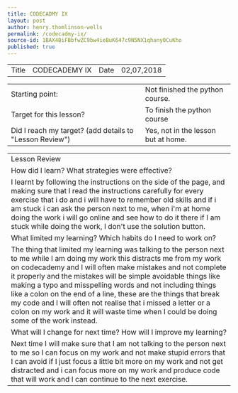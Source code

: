 ```yaml
---
title: CODECADMY IX
layout: post
author: henry.thomlinson-wells
permalink: /codecadmy-ix/
source-id: 1BAX4BiFBbfwZC9bw4ieBuK647c9N5NX1qhany0CuKho
published: true
---
```

<table>
  <tr>
    <td>Title</td>
    <td>CODECADEMY IX</td>
    <td>Date</td>
    <td>02,07,2018</td>
  </tr>
</table>


<table>
  <tr>
    <td>Starting point:</td>
    <td>Not finished the python course.</td>
  </tr>
  <tr>
    <td>Target for this lesson?</td>
    <td>To finish the python course</td>
  </tr>
  <tr>
    <td>Did I reach my target? 
(add details to "Lesson Review")</td>
    <td> Yes, not in the lesson but at home.</td>
  </tr>
</table>


<table>
  <tr>
    <td>Lesson Review</td>
  </tr>
  <tr>
    <td>How did I learn? What strategies were effective? </td>
  </tr>
  <tr>
    <td>I learnt by following the instructions on the side of the page, and making sure that I read the instructions carefully for every exercise that i do and i will have to remember old skills and if i am stuck i can ask the person next to me, when i'm at home doing the work i will go online and see how to do it there if I am stuck while doing the work, I don't use the solution button.</td>
  </tr>
  <tr>
    <td>What limited my learning? Which habits do I need to work on? </td>
  </tr>
  <tr>
    <td>The thing that limited my learning was talking to the person next to me while I am doing my work this distracts me from my work on codecademy and I will often make mistakes and not complete it properly and the mistakes will be simple avoidable things like making a typo and misspelling words and not including things like a colon on the end of a line, these are the things that break my code and I will often not realise that i missed a letter or a colon on my work and it will waste time when I could be doing some of the work instead.</td>
  </tr>
  <tr>
    <td>What will I change for next time? How will I improve my learning?</td>
  </tr>
  <tr>
    <td>Next time I will make sure that I am not talking to the person next to me so I can focus on my work and not make stupid errors that I can avoid if I just focus a little bit more on my work and not get distracted and i can focus more on my work and produce code that will work and I can continue to the next exercise.   </td>
  </tr>
</table>


